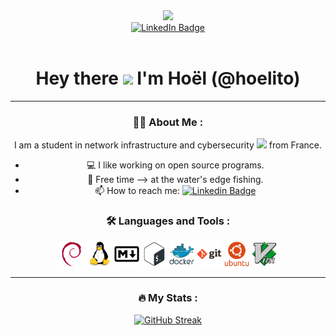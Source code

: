 <div id="header" align="center">
  <img src="https://media.giphy.com/media/qgQUggAC3Pfv687qPC/giphy.gif" width=350 />


<div id="badges">
  <a href="https://www.linkedin.com/in/ho%C3%ABl-le-pennec-8a39b720b/">
    <img src="https://img.shields.io/badge/LinkedIn-blue?style=for-the-badge&logo=linkedin&logoColor=white" alt="LinkedIn Badge"/>
  </a></div>
  
  <img src="https://komarev.com/ghpvc/?username=hoelito&style=flat-square&color=blue" alt=""/>
  

  <h1>
  Hey there
    <img src="https://media.giphy.com/media/hvRJCLFzcasrR4ia7z/giphy.gif" width="30px"/>
    I'm Hoël (@hoelito)
  </h1>
</div>

---
<div align="center">
  
### :man_technologist: About Me :
I am a student in network infrastructure and cybersecurity  <img src="https://media.giphy.com/media/WUlplcMpOCEmTGBtBW/giphy.gif" width="30"> from France.

- 💻 I like working on open source programs.
- 🎣 Free time --> at the water's edge fishing.
- :mailbox: How to reach me: [![Linkedin Badge](https://img.shields.io/badge/-hoel-blue?style=flat&logo=Linkedin&logoColor=white)](https://www.linkedin.com/in/ho%C3%ABl-le-pennec-8a39b720b/)


### :hammer_and_wrench: Languages and Tools :

<div>
  <img src="https://github.com/devicons/devicon/blob/master/icons/debian/debian-original.svg" width="40" height="40" />
  <img src="https://github.com/devicons/devicon/blob/master/icons/linux/linux-original.svg" width="40" height="40" />
  <img src="https://github.com/devicons/devicon/blob/master/icons/markdown/markdown-original.svg" width="40" height="40" />
  <img src="https://github.com/devicons/devicon/blob/master/icons/bash/bash-original.svg" width="40" height="40" />
  <img src="https://github.com/devicons/devicon/blob/master/icons/docker/docker-original-wordmark.svg" width="40" height="40" />
  <img src="https://github.com/devicons/devicon/blob/master/icons/git/git-original-wordmark.svg" width="40" height="40" />
  <img src="https://github.com/devicons/devicon/blob/master/icons/ubuntu/ubuntu-plain-wordmark.svg" width="40" height="40" />
  <img src="https://github.com/devicons/devicon/blob/master/icons/vim/vim-original.svg" width="40" height="40" />
</div>

---

### :fire: My Stats :
[![GitHub Streak](https://github-readme-streak-stats.herokuapp.com?user=hoelito&theme=flag-india&date_format=M%20j%5B%2C%20Y%5D)](https://git.io/streak-stats)

</div>
